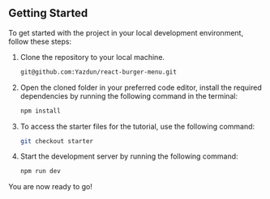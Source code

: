 ## Getting Started

To get started with the project in your local development environment, follow
these steps:

1. Clone the repository to your local machine.

   ```bash
   git@github.com:Yazdun/react-burger-menu.git
   ```

2. Open the cloned folder in your preferred code editor, install the required
   dependencies by running the following command in the terminal:

   ```bash
   npm install
   ```

3. To access the starter files for the tutorial, use the following command:

   ```bash
   git checkout starter
   ```

4. Start the development server by running the following command:

   ```bash
   npm run dev
   ```

You are now ready to go!